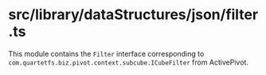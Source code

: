 src/library/dataStructures/json/filter.ts
===
This module contains the `Filter` interface corresponding to `com.quartetfs.biz.pivot.context.subcube.ICubeFilter` from ActivePivot.